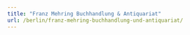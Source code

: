 ```yaml
---
title: "Franz Mehring Buchhandlung & Antiquariat"
url: /berlin/franz-mehring-buchhandlung-und-antiquariat/
---
```

